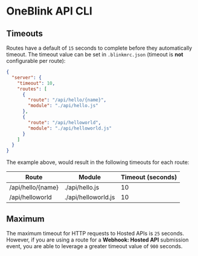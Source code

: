 # OneBlink API CLI

## Timeouts

Routes have a default of `15` seconds to complete before they automatically timeout. The timeout value can be set in `.blinkmrc.json` (timeout is **not** configurable per route):

```json
{
  "server": {
    "timeout": 10,
    "routes": [
      {
        "route": "/api/hello/{name}",
        "module": "./api/hello.js"
      },
      {
        "route": "/api/helloworld",
        "module": "./api/helloworld.js"
      }
    ]
  }
}
```

The example above, would result in the following timeouts for each route:

| Route             | Module              | Timeout (seconds) |
| ----------------- | ------------------- | ----------------- |
| /api/hello/{name} | ./api/hello.js      | 10                |
| /api/helloworld   | ./api/helloworld.js | 10                |

## Maximum

The maximum timeout for HTTP requests to Hosted APIs is `25` seconds. However, if you are using a route for a **Webhook: Hosted API** submission event, you are able to leverage a greater timeout value of `900` seconds.
